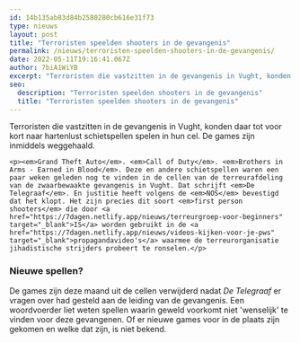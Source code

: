 ```yaml
---
id: 14b135ab83d84b2580280cb616e31f73
type: nieuws
layout: post
title: "Terroristen speelden shooters in de gevangenis"
permalink: /nieuws/terroristen-speelden-shooters-in-de-gevangenis/
date: 2022-05-11T19:16:41.067Z
author: 7biA1WiYB
excerpt: "Terroristen die vastzitten in de gevangenis in Vught, konden daar tot voor kort naar hartenlust schietspellen spelen in hun cel. De games zijn inmiddels weggehaald.  "
seo:
  description: "Terroristen speelden shooters in de gevangenis"
  title: "Terroristen speelden shooters in de gevangenis"
---
```

Terroristen die vastzitten in de gevangenis in Vught, konden daar tot voor kort naar hartenlust schietspellen spelen in hun cel. De games zijn inmiddels weggehaald.  

    <p><em>Grand Theft Auto</em>. <em>Call of Duty</em>. <em>Brothers in Arms - Earned in Blood</em>. Deze en andere schietspellen waren een paar weken geleden nog te vinden in de cellen van de terreurafdeling van de zwaarbewaakte gevangenis in Vught. Dat schrijft <em>De Telegraaf</em>. En justitie heeft volgens de <em>NOS</em> bevestigd dat het klopt. Het zijn precies dit soort <em>first person shooters</em> die door <a href="https://7dagen.netlify.app/nieuws/terreurgroep-voor-beginners" target="_blank">IS</a> worden gebruikt in de <a href="https://7dagen.netlify.app/nieuws/videos-kijken-voor-je-pws" target="_blank">propagandavideo's</a> waarmee de terreurorganisatie jihadistische strijders probeert te ronselen.</p>
<h3>Nieuwe spellen?</h3>
<p>De games zijn deze maand uit de cellen verwijderd nadat <em>De Telegraaf</em> er vragen over had gesteld aan de leiding van de gevangenis. Een woordvoerder liet weten spellen waarin geweld voorkomt niet 'wenselijk' te vinden voor deze gevangenen. Of er nieuwe games voor in de plaats zijn gekomen en welke dat zijn, is niet bekend.</p>  

